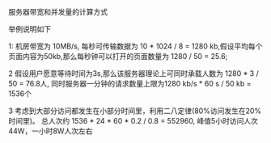 服务器带宽和并发量的计算方式

举例说明如下

1: 机房带宽为 10MB/s, 每秒可传输数据为 10 * 1024 / 8 = 1280 kb,假设平均每个页面内容为50kb,那么每秒钟可以打开的页面数量为 1280 / 50 = 25.6;

2  假设用户愿意等待时间为3s,那么该服务器理论上可同时承载人数为 1280 * 3 / 50 = 76.8人, 同时服务器一分钟的请求数量上限为1280 kb/s * 60 s / 50 kb = 1536个

3  考虑到大部分访问都发生在小部分时间里，利用二八定律(80%访问发生在20%时间里)。 总人次约 1536 * 24 * 60 * 0.2  / 0.8 = 552960, 峰值5小时访问人次 44W，一小时8W人次左右

